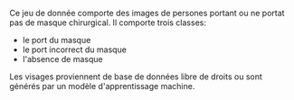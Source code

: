Ce jeu de donnée comporte des images de persones portant ou ne portat pas de masque chirurgical.
Il comporte trois classes:
- le port du masque
- le port incorrect du masque
- l'absence de masque

Les visages proviennent de base de données libre de droits ou sont générés par un modèle d'apprentissage machine.